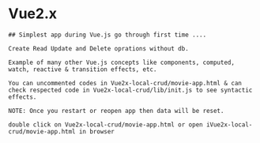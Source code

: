 # Vue2.x
    ## Simplest app during Vue.js go through first time ....

    Create Read Update and Delete oprations without db.

    Example of many other Vue.js concepts like components, computed, watch, reactive & transition effects, etc.

    You can uncommented codes in Vue2x-local-crud/movie-app.html & can check respected code in Vue2x-local-crud/lib/init.js to see syntactic effects.

    NOTE: Once you restart or reopen app then data will be reset.

    double click on Vue2x-local-crud/movie-app.html or open iVue2x-local-crud/movie-app.html in browser 
